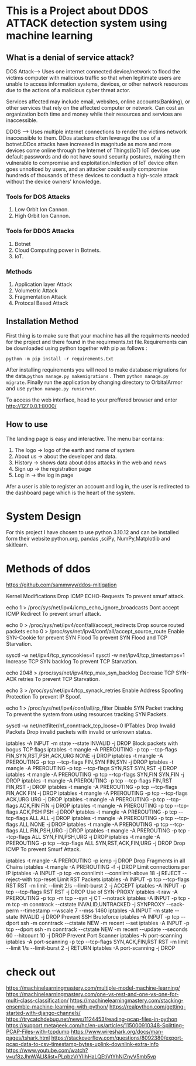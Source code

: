 # This is a Project about DDOS ATTACK detection system using machine learning

## What is a denial of service attack?
DOS Attack--> Uses one internet connected device/network to flood the victims computer with malicious traffic so that when legitimate users are unable to access information systems, devices, or other network resources due to the actions of a malicious cyber threat actor.

Services affected may include email, websites, online accounts(Banking), or other services that rely on the affected computer or network. Can cost an organization both time and money while their resources and services are inaccessible.


DDOS --> Uses multiple internet connections to render the victims network inaccessible to them. DDos atackers often leverage the use of a botnet.DDos attacks have increased in magnitude as more and more devices come online through the Internet of Things(IoT)
IoT devices use default passwords and do not have sound security postures, making them vulnerable to compromise and exploitation.Infextion of IoT device often goes unnoticed by users, and an attacker could easily compromise hundreds of thousands of these devices to conduct a high-scale attack without the device owners' knowledge.


### Tools for DOS Attacks
1. Low Orbit Ion Cannon.
2. High Orbit Ion Cannon.
   
   

### Tools for DDOS Attacks
1. Botnet
2. Cloud Computing power in Botnets.
3. IoT.
   
### Methods
1. Application layer Attack
2. Volumetric Attack
3. Fragmentation Attack
4. Protocal Based Attack
   
## Installation Method
First thing is to make sure that your machine has all the requirments needed for the project and there found in the requirments.txt file.Requirements can be downloaded using python together with pip as follows :

``` python -m pip install -r requirements.txt ```

After installing requirements you will need to make database migrations for the data.``` python manage.py makemigrations ``` . Then ``` python manage.py migrate ```. Finally run the application by changing directory to OrbitalArmor and use ``` python manage.py runserver ```.

To access the web interface, head to your preffered browser and enter http://127.0.0.1:8000/ 

## How to use
The landing page is easy and interactive. The menu bar contains: 
1. The logo -> logo of the earth and name of system
2. About us -> about the developer and data.
3. History -> shows data about ddos attacks in the web and news
4. Sign up -> the registration page
5. Log in  -> the log in page
   
Afer a user is able to register an account and log in, the user is redirected to the dashboard page which is the heart of the system.


# System Design
For this project I have chosen to use python 3.10.12 and can be installed form their website python.org, pandas ,sciPy, NumPy,Matplotlib and skitlearn.


# Methods of ddos 

https://github.com/sammwyy/ddos-mitigation

Kernel Modifications
Drop ICMP ECHO-Requests
To prevent smurf attack.

echo 1 > /proc/sys/net/ipv4/icmp_echo_ignore_broadcasts
Dont accept ICMP Redirect
To prevent smurf attack.

echo 0 > /proc/sys/net/ipv4/conf/all/accept_redirects
Drop source routed packets
echo 0 > /proc/sys/net/ipv4/conf/all/accept_source_route
Enable SYN-Cookie for prevent SYN Flood
To prevent SYN Flood and TCP Starvation.

sysctl -w net/ipv4/tcp_syncookies=1
sysctl -w net/ipv4/tcp_timestamps=1
Increase TCP SYN backlog
To prevent TCP Starvation.

echo 2048 > /proc/sys/net/ipv4/tcp_max_syn_backlog
Decrease TCP SYN-ACK retries
To prevent TCP Starvation.

echo 3 > /proc/sys/net/ipv4/tcp_synack_retries
Enable Address Spoofing Protection
To prevent IP Spoof.

echo 1 > /proc/sys/net/ipv4/conf/all/rp_filter
Disable SYN Packet tracking
To prevent the system from using resources tracking SYN Packets.

sysctl -w net/netfilter/nf_conntrack_tcp_loose=0
IPTables
Drop Invalid Packets
Drop invalid packets with invalid or unknown status.

iptables -A INPUT -m state --state INVALID -j DROP
Block packets with bogus TCP flags
iptables -t mangle -A PREROUTING -p tcp --tcp-flags FIN,SYN,RST,PSH,ACK,URG NONE -j DROP
iptables -t mangle -A PREROUTING -p tcp --tcp-flags FIN,SYN FIN,SYN -j DROP
iptables -t mangle -A PREROUTING -p tcp --tcp-flags SYN,RST SYN,RST -j DROP
iptables -t mangle -A PREROUTING -p tcp --tcp-flags SYN,FIN SYN,FIN -j DROP
iptables -t mangle -A PREROUTING -p tcp --tcp-flags FIN,RST FIN,RST -j DROP
iptables -t mangle -A PREROUTING -p tcp --tcp-flags FIN,ACK FIN -j DROP
iptables -t mangle -A PREROUTING -p tcp --tcp-flags ACK,URG URG -j DROP
iptables -t mangle -A PREROUTING -p tcp --tcp-flags ACK,FIN FIN -j DROP
iptables -t mangle -A PREROUTING -p tcp --tcp-flags ACK,PSH PSH -j DROP
iptables -t mangle -A PREROUTING -p tcp --tcp-flags ALL ALL -j DROP
iptables -t mangle -A PREROUTING -p tcp --tcp-flags ALL NONE -j DROP
iptables -t mangle -A PREROUTING -p tcp --tcp-flags ALL FIN,PSH,URG -j DROP
iptables -t mangle -A PREROUTING -p tcp --tcp-flags ALL SYN,FIN,PSH,URG -j DROP
iptables -t mangle -A PREROUTING -p tcp --tcp-flags ALL SYN,RST,ACK,FIN,URG -j DROP
Drop ICMP
To prevent Smurf Attack.

iptables -t mangle -A PREROUTING -p icmp -j DROP
Drop Fragments in all Chains
iptables -t mangle -A PREROUTING -f -j DROP
Limit connections per IP
iptables -A INPUT -p tcp -m connlimit --connlimit-above 18 -j REJECT --reject-with tcp-reset
Limit RST Packets
iptables -A INPUT -p tcp --tcp-flags RST RST -m limit --limit 2/s --limit-burst 2 -j ACCEPT
iptables -A INPUT -p tcp --tcp-flags RST RST -j DROP
Use of SYN-PROXY
iptables -t raw -A PREROUTING -p tcp -m tcp --syn -j CT --notrack
iptables -A INPUT -p tcp -m tcp -m conntrack --ctstate INVALID,UNTRACKED -j SYNPROXY --sack-perm --timestamp --wscale 7 --mss 1460
iptables -A INPUT -m state --state INVALID -j DROP
Prevent SSH Bruteforce
iptables -A INPUT -p tcp --dport ssh -m conntrack --ctstate NEW -m recent --set
iptables -A INPUT -p tcp --dport ssh -m conntrack --ctstate NEW -m recent --update --seconds 60 --hitcount 10 -j DROP
Prevent Port Scanner
iptables -N port-scanning
iptables -A port-scanning -p tcp --tcp-flags SYN,ACK,FIN,RST RST -m limit --limit 1/s --limit-burst 2 -j RETURN
iptables -A port-scanning -j DROP

# check out 
https://machinelearningmastery.com/multiple-model-machine-learning/
https://machinelearningmastery.com/one-vs-rest-and-one-vs-one-for-multi-class-classification/
https://machinelearningmastery.com/stacking-ensemble-machine-learning-with-python/
https://realpython.com/getting-started-with-django-channels/
https://trycatchdebug.net/news/1124453/reading-pcap-files-in-python
https://support.metageek.com/hc/en-us/articles/115000910348-Splitting-PCAP-Files-with-tcpdump
https://www.wireshark.org/docs/man-pages/tshark.html
https://stackoverflow.com/questions/8092380/export-pcap-data-to-csv-timestamp-bytes-uplink-downlink-extra-info
https://www.youtube.com/watch?v=uf8zJhnWALI&list=PLpbzVrYIIhHaLQEtiVtYhNlZnyV5mb5vp 

